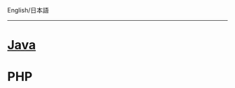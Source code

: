 English/日本語
***
# [Java](https://github.com/aegif/NemakiWare/wiki/%E9%96%8B%E7%99%BA:-CMIS-API%28Java%29)
# PHP